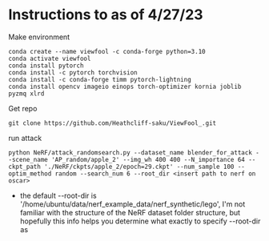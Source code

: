 # Instructions to as of 4/27/23

Make environment

    conda create --name viewfool -c conda-forge python=3.10 
    conda activate viewfool
    conda install pytorch 
    conda install -c pytorch torchvision 
    conda install -c conda-forge timm pytorch-lightning    
    conda install opencv imageio einops torch-optimizer kornia joblib pyzmq xlrd

Get repo

    git clone https://github.com/Heathcliff-saku/ViewFool_.git

run attack

    python NeRF/attack_randomsearch.py --dataset_name blender_for_attack --scene_name 'AP_random/apple_2' --img_wh 400 400 --N_importance 64 --ckpt_path './NeRF/ckpts/apple_2/epoch=29.ckpt' --num_sample 100 --optim_method random --search_num 6 --root_dir <insert path to nerf on oscar>

* the default --root-dir is '/home/ubuntu/data/nerf_example_data/nerf_synthetic/lego', I'm not familiar with the structure of the NeRF dataset folder structure, but hopefully this info helps you determine what exactly to specify --root-dir as